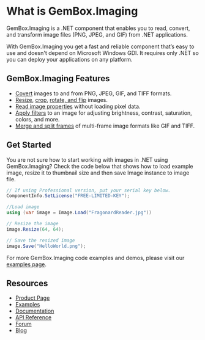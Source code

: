 # What is GemBox.Imaging

GemBox.Imaging is a .NET component that enables you to read, convert, and transform image files (PNG, JPEG, and GIF) from .NET applications.

With GemBox.Imaging you get a fast and reliable component that’s easy to use and doesn't depend on Microsoft Windows GDI. It requires only .NET so you can deploy your applications on any platform.

## GemBox.Imaging Features

- [Covert](https://www.gemboxsoftware.com/imaging/examples/c-sharp-vb-net-convert-image/202) images to and from PNG, JPEG, GIF, and TIFF formats.
- [Resize](https://www.gemboxsoftware.com/imaging/examples/c-sharp-vb-net-resize-image/301), [crop](https://www.gemboxsoftware.com/imaging/examples/c-sharp-vb-net-crop-image/302), [rotate, and flip](https://www.gemboxsoftware.com/imaging/examples/c-sharp-vb-net-rotate-flip-image/303) images.
- [Read image properties](https://www.gemboxsoftware.com/imaging/examples/c-sharp-vb-net-read-image/201) without loading pixel data.
- [Apply filters](https://www.gemboxsoftware.com/imaging/examples/c-sharp-vb-net-apply-filter-to-image/203) to an image for adjusting brightness, contrast, saturation, colors, and more.
- [Merge and split frames](https://www.gemboxsoftware.com/imaging/examples/c-sharp-vb-net-merge-split-frames/204) of multi-frame image formats like GIF and TIFF.

## Get Started

You are not sure how to start working with images in .NET using GemBox.Imaging? Check the code below that shows how to load example image, resize it to thumbnail size and then save Image instance to image file.

```csharp
// If using Professional version, put your serial key below.
ComponentInfo.SetLicense("FREE-LIMITED-KEY");

//Load image
using (var image = Image.Load("FragonardReader.jpg"))

// Resize the image
image.Resize(64, 64);

// Save the resized image
image.Save("HelloWorld.png");
```

For more GemBox.Imaging code examples and demos, please visit our [examples page](https://www.gemboxsoftware.com/imaging/examples/getting-started/101).

## Resources

- [Product Page](https://www.gemboxsoftware.com/imaging)
- [Examples](https://www.gemboxsoftware.com/imaging/examples)
- [Documentation](https://www.gemboxsoftware.com/imaging/docs/introduction.html)
- [API Reference](https://www.gemboxsoftware.com/imaging/docs/GemBox.Imaging.html)
- [Forum](https://forum.gemboxsoftware.com/c/gembox-imaging/12)
- [Blog](https://www.gemboxsoftware.com/gembox-imaging)

